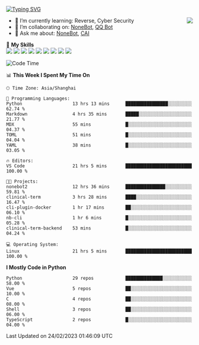 [![Typing SVG](https://readme-typing-svg.herokuapp.com?size=25&duration=2500&color=8C43EA&vCenter=true&width=200&height=40&lines=Hi+there+%F0%9F%91%8B%F0%9F%8F%BB;I'm+yanyongyu)](https://git.io/typing-svg)

<a href="#">
  <img align="right" src="https://github-readme-stats.vercel.app/api?username=yanyongyu&count_private=true&show_icons=true&bg_color=15,f2f7fd,E0EAFC" />
</a>

- 🌱 I’m currently learning: Reverse, Cyber Security
- 👯 I’m collaborating on: [NoneBot](https://github.com/nonebot), [QQ Bot](https://github.com/Mrs4s/go-cqhttp)
- 💬 Ask me about: [NoneBot](https://github.com/nonebot), [CAI](https://github.com/cscs181/CAI)

🌟 **My Skills**  
![](https://img.shields.io/badge/-Python-3e74a2?style=flat-square&logo=Python&logoColor=fff)
![](https://img.shields.io/badge/-Node.js-339933?style=flat-square&logo=Node.js&logoColor=fff)
![](https://img.shields.io/badge/-Vue-4fc08d?style=flat-square&logo=Vue.js&logoColor=fff)
![](https://img.shields.io/badge/-React-2d98ce?style=flat-square&logo=React&logoColor=fff)
![](https://img.shields.io/badge/-Docker-2496ED?style=flat-square&logo=Docker&logoColor=fff)
![](https://img.shields.io/badge/-Linux-000000?style=flat-square&logo=Linux&logoColor=fff)
![](https://img.shields.io/badge/-MySQL-4479A1?style=flat-square&logo=MySQL&logoColor=fff)
![](https://img.shields.io/badge/-Redis-DC382D?style=flat-square&logo=Redis&logoColor=fff)
![](https://img.shields.io/badge/-MongoDB-47A248?style=flat-square&logo=MongoDB&logoColor=fff)

<!--START_SECTION:waka-->
![Code Time](http://img.shields.io/badge/Code%20Time-3%2C826%20hrs%2032%20mins-blue)

📊 **This Week I Spent My Time On** 

```text
🕑︎ Time Zone: Asia/Shanghai

💬 Programming Languages: 
Python                   13 hrs 13 mins      ████████████████░░░░░░░░░   62.74 % 
Markdown                 4 hrs 35 mins       █████░░░░░░░░░░░░░░░░░░░░   21.77 % 
MDX                      55 mins             █░░░░░░░░░░░░░░░░░░░░░░░░   04.37 % 
TOML                     51 mins             █░░░░░░░░░░░░░░░░░░░░░░░░   04.04 % 
YAML                     38 mins             █░░░░░░░░░░░░░░░░░░░░░░░░   03.05 % 

🔥 Editors: 
VS Code                  21 hrs 5 mins       █████████████████████████   100.00 % 

🐱‍💻 Projects: 
nonebot2                 12 hrs 36 mins      ███████████████░░░░░░░░░░   59.81 % 
clinical-term            3 hrs 28 mins       ████░░░░░░░░░░░░░░░░░░░░░   16.47 % 
cli-plugin-docker        1 hr 17 mins        ██░░░░░░░░░░░░░░░░░░░░░░░   06.10 % 
nb-cli                   1 hr 6 mins         █░░░░░░░░░░░░░░░░░░░░░░░░   05.28 % 
clinical-term-backend    53 mins             █░░░░░░░░░░░░░░░░░░░░░░░░   04.24 % 

💻 Operating System: 
Linux                    21 hrs 5 mins       █████████████████████████   100.00 % 
```

**I Mostly Code in Python** 

```text
Python                   29 repos            ██████████████░░░░░░░░░░░   58.00 % 
Vue                      5 repos             ██░░░░░░░░░░░░░░░░░░░░░░░   10.00 % 
C                        4 repos             ██░░░░░░░░░░░░░░░░░░░░░░░   08.00 % 
Shell                    3 repos             ██░░░░░░░░░░░░░░░░░░░░░░░   06.00 % 
TypeScript               2 repos             █░░░░░░░░░░░░░░░░░░░░░░░░   04.00 % 
```




 Last Updated on 24/02/2023 01:46:09 UTC
<!--END_SECTION:waka-->
